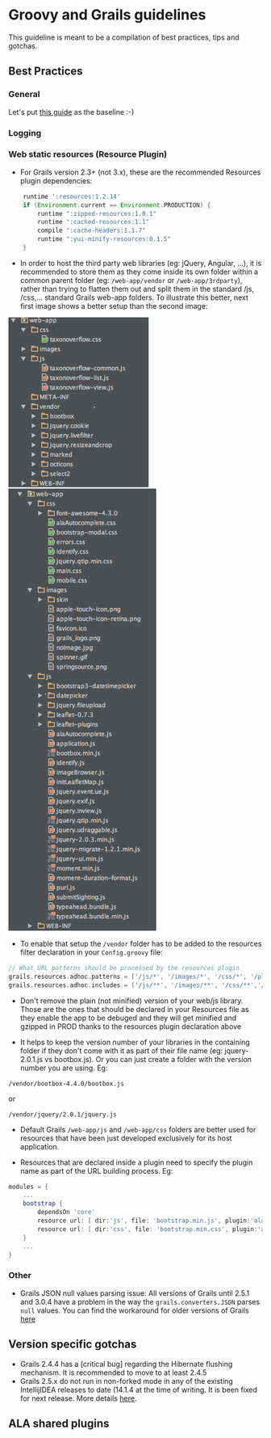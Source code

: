 # Groovy and Grails guidelines

This guideline is meant to be a compilation of best practices, tips and gotchas.

## Best Practices

### General
Let's put [this guide](https://tedvinke.wordpress.com/2015/03/15/basic-groovy-and-grails-code-review-guidelines/) as the baseline :-)

### Logging

### Web static resources (Resource Plugin)
* For Grails version 2.3+ (not 3.x), these are the recommended Resources plugin dependencies:
```groovy
    runtime ':resources:1.2.14'
    if (Environment.current == Environment.PRODUCTION) {
        runtime ":zipped-resources:1.0.1"
        runtime ":cached-resources:1.1"
        compile ":cache-headers:1.1.7"
        runtime ":yui-minify-resources:0.1.5"
    }
```

* In order to host the third party web libraries (eg: jQuery, Angular, ...), it is recommended to store them as they come inside its own folder within a common parent folder (eg: `/web-app/vendor` or `/web-app/3rdparty`), rather than trying to flatten them out and split them in the standard /js, /css,... standard Grails web-app folders.
To illustrate this better, next first image shows a better setup than the second image:

![good resources setup](../../assets/img/web-resources-1-good.png)  ![bad resources setup](../../assets/img/web-resources-2-bad.png)

* To enable that setup the `/vendor` folder has to be added to the resources filter declaration in your `Config.groovy` file:
```groovy
// What URL patterns should be processed by the resources plugin
grails.resources.adhoc.patterns = ['/js/*', '/images/*', '/css/*', '/plugins/*', '/vendor/*']
grails.resources.adhoc.includes = ['/js/**', '/images/**', '/css/**','/plugins/**', '/vendor/**']
```

* Don't remove the plain (not minified) version of your web/js library. Those are the ones that should be declared in your Resources file as they enable the app to be debuged and they will get minified and gzipped in PROD thanks to the resources plugin declaration above <a href="#Web_static_resources_(Resource_Plugin)"><i class="fa fa-arrow-up"></i></a>

* It helps to keep the version number of your libraries in the containing folder if they don't come with it as part of their file name (eg: jquery-2.0.1.js vs bootbox.js). Or you can just create a folder with the version number you are using. Eg:
```
/vendor/bootbox-4.4.0/bootbox.js
```
or
```
/vendor/jquery/2.0.1/jquery.js
```

* Default Grails `/web-app/js` and `/web-app/css` folders are better used for resources that have been just developed exclusively for its host application.

* Resources that are declared inside a plugin need to specify the plugin name as part of the URL building process. Eg:
```groovy
modules = {
    ...
    bootstrap {
        dependsOn 'core'
        resource url: [ dir:'js', file: 'bootstrap.min.js', plugin:'ala-bootstrap3']
        resource url: [ dir:'css', file: 'bootstrap.min.css', plugin:'ala-bootstrap3'], attrs:[media:'screen, projection, print']
    }
    ...
}
```


### Other
* Grails JSON null values parsing issue: All versions of Grails until 2.5.1 and 3.0.4 have a problem in the way the `grails.converters.JSON` parses `null` values. You can find the workaround for older versions of Grails [here](TODO)

## Version specific gotchas
* Grails 2.4.4 has a [critical bug] regarding the Hibernate flushing mechanism. It is recommended to move to at least 2.4.5
* Grails 2.5.x do not run in non-forked mode in any of the existing IntellijIDEA releases to date (14.1.4 at the time of writing. It is been fixed for next release. More details [here](https://youtrack.jetbrains.com/issue/IDEA-138537).

## ALA shared plugins

